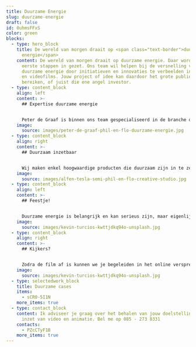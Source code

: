 ```yaml
---
title: Duurzame Energie
slug: duurzame-energie
draft: false
id: 0uhmsFFxS
color: green
blocks:
  - type: hero_block
    title: De wereld van morgen draait op <span class="text-border">duurzame
      energie</span>
    content: De wereld van morgen draait op duurzame energie. Daar worden nu de
      eerste stappen in gezet. Ons team wil helpen bij de versnelling van
      duurzame energie door initiatieven en innovaties te verbeelden in animatie
      en videofilms. Jouw project of idee kan daardoor het grote publiek
      bereiken, of juist die ene angel investor.
  - type: content_block
    align: left
    content: >-
      ## Expertise duurzame energie


      Peter de Graaf is binnen ons team gespecialiseerd in de branche duurzame energie en is het aanspreekpunt op dit vlak. Hij heeft veel expertise op dit gebied en samen met jou kan hij het verhaal duiden en begrijpbaar maken voor jouw doelgroep. Je kan Peter bellen op 085 -273 8331 om direct even te sparren over de mogelijkheden.
    image:
      source: images/peter-de-graaf-phil-en-flo-duurzame-energie.jpg
  - type: content_block
    align: right
    content: >-
      ## Duurzaam inzetbaar


      Wij maken enkel hoogwaardige producten die duurzaam zijn in te zetten. Dit betekent dat de film voor langere periodes inhoudelijk relevant en bruikbaar is. Dit realiseren we door het script en de creatieve inhoudt goed door te nemen en op te stellen.
    image:
      source: images/alfen-tesla-semi-phil-en-flo-creative-studio.jpg
  - type: content_block
    align: left
    content: >-
      ## Feestje!


      Duurzame energie is belangrijk en kan serieus zijn, maar eigenlijk proberen we er juist een feestje van te maken. Qua samenwerking met jullie en ons team en natuurlijk ook voor de eindgebruiker; de persoon die de film gaat kijken. Een feestje om samen creatief tot een prachtig product te komen en een feestje voor de kijker om naar te kijken. Mooie beelden, een boeiend verhaal en een interessante boodschap.
    image:
      source: images/kevin-turcios-kwttjdkq94o-unsplash.jpg
  - type: content_block
    align: right
    content: >-
      ## Kijkers?


      Zodra de film af is kunnen we je begeleiden in het online verspreiden ervan. Zo weet je zeker dat de boodschap van de film ook bij de juiste doelgroep terecht komt. Dit kan op LinkedIn, Instagram, Twitter en nog veel meer kanalen. Als je echt grote campagnes wil draaien met de film zullen we ook meerdere versies van de film maken om zo te testen welke versie het beste aanslaat bij je publiek. Bel ons direct voor vrijblijvend advies op 085 -273 8331.
    image:
      source: images/kevin-turcios-kwttjdkq94o-unsplash.jpg
  - type: selectedwork_block
    title: Duurzame cases
    items:
      - sCR0-5I1N
    more_items: true
  - type: contact_block
    content: Ik adviseer je graag over het behalen van jouw doelstellingen met de
      inzet van video en animatie. Bel me op 085 - 273 8331
    contacts:
      - PZcCTyF1B
    more_items: true
---
```

